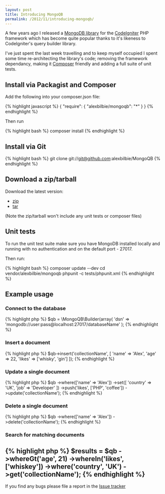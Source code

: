```yaml
---
layout: post
title: Introducing MongoQB
permalink: /2012/11/introducing-mongoqb/
---
```


A few years ago I released a [MongoDB library](https://github.com/alexbilbie/codeigniter-mongodb-library) for the [CodeIgniter](http://codeigniter.com/) PHP framework which has become quite popular thanks to it's likeness to CodeIgniter's query builder library.

I've just spent the last week travelling and to keep myself occupied I spent some time re-architecting the library's code; removing the framework dependancy, making it [Composer](http://getcomposer.org/) friendly and adding a full suite of unit tests.

## Install via Packagist and Composer

Add the following into your composer.json file:

{% highlight javascript %}
{
	"require": {
		"alexbilbie/mongoqb": "*"
	}
}
{% endhighlight %}

Then run

{% highlight bash %}
composer install
{% endhighlight %}

## Install via Git

{% highlight bash %}
git clone git://git@github.com:alexbilbie/MongoQB
{% endhighlight %}

## Download a zip/tarball

Download the latest version:

* [zip](https://github.com/alexbilbie/MongoQB/archive/master.zip)
* [tar](https://github.com/alexbilbie/MongoQB/archive/master.tar.gz)

(Note the zip/tarball won't include any unit tests or composer files)

## Unit tests

To run the unit test suite make sure you have MongoDB installed locally and running with no authentication and on the default port - 27017.

Then run:

{% highlight bash %}
composer update --dev
cd vendor/alexbilbie/mongoqb
phpunit -c tests/phpunit.xml
{% endhighlight %}

## Example usage

### Connect to the database

{% highlight php %}
$qb = \MongoQB\Builder(array(
	'dsn'	=>	'mongodb://user:pass@localhost:27017/databaseName'
);
{% endhighlight %}

### Insert a document

{% highlight php %}
$qb->insert('collectionName', [
	'name'	=>	'Alex',
	'age'		=>	22,
	'likes'	=>	['whisky', 'gin']
]);
{% endhighlight %}

### Update a single document

{% highlight php %}
$qb
	->where(['name' => 'Alex'])
	->set([
		'country' => 'UK',
		'job'	=>	'Developer'
	])
	->push('likes', ['PHP', 'coffee'])
	->update('collectionName');
{% endhighlight %}

### Delete a single document

{% highlight php %}
$qb
	->where(['name' => 'Alex'])
	->delete('collectionName');
{% endhighlight %}

### Search for matching documents

{% highlight php %}
$results = $qb
	->whereGt('age', 21)
	->whereIn('likes', ['whiskey'])
	->where('country', 'UK')
	->get('collectionName');
{% endhighlight %}
---

If you find any bugs please file a report in the [Issue tracker](https://github.com/alexbilbie/MongoQB/Issues)